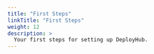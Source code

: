 ```yaml
---
title: "First Steps"
linkTitle: "First Steps"
weight: 12
description: >
  Your first steps for setting up DeployHub.
---
```




